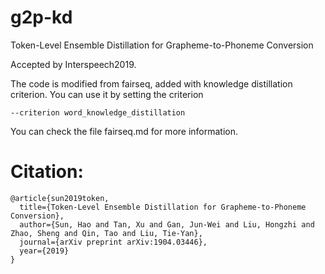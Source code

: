 # g2p-kd
Token-Level Ensemble Distillation for Grapheme-to-Phoneme Conversion

Accepted by Interspeech2019.

The code is modified from fairseq, added with knowledge distillation criterion.
You can use it by setting the criterion

```
--criterion word_knowledge_distillation
```

You can check the file fairseq.md for more information.

# Citation:
```
@article{sun2019token,
  title={Token-Level Ensemble Distillation for Grapheme-to-Phoneme Conversion},
  author={Sun, Hao and Tan, Xu and Gan, Jun-Wei and Liu, Hongzhi and Zhao, Sheng and Qin, Tao and Liu, Tie-Yan},
  journal={arXiv preprint arXiv:1904.03446},
  year={2019}
}
```